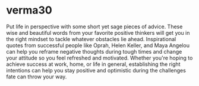 # verma30
Put life in perspective with some short yet sage pieces of advice. These wise and beautiful words from your favorite positive thinkers will get you in the right mindset to tackle whatever obstacles lie ahead. Inspirational quotes from successful people like Oprah, Helen Keller, and Maya Angelou can help you reframe negative thoughts during tough times and change your attitude so you feel refreshed and motivated. Whether you're hoping to achieve success at work, home, or life in general, establishing the right intentions can help you stay positive and optimistic during the challenges fate can throw your way.
